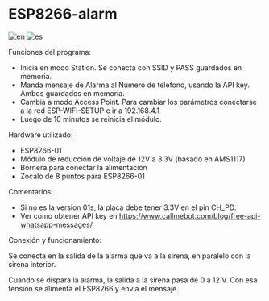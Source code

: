 # ESP8266-alarm

[![en](https://img.shields.io/badge/lang-en-red.svg)](https://github.com/esteban-at/ESP8266-alarm/blob/master/README.md)
[![es](https://img.shields.io/badge/lang-es-blue.svg)](https://github.com/esteban-at/ESP8266-alarm/blob/master/README.es.md)

Funciones del programa:
+ Inicia en modo Station. Se conecta con SSID y PASS guardados en memoria.
+ Manda mensaje de Alarma al Número de telefono, usando la API key. Ambos guardados en memoria.
+ Cambia a modo Access Point. Para cambiar los parámetros conectarse a la red ESP-WIFI-SETUP e ir a 192.168.4.1
+ Luego de 10 minutos se reinicia el módulo.

Hardware utilizado:
+ ESP8266-01 
+ Módulo de reducción de voltaje de 12V a 3.3V (basado en AMS1117)
+ Bornera para conectar la alimentación
+ Zocalo de 8 puntos para ESP8266-01

Comentarios: 
+ Si no es la version 01s, la placa debe tener 3.3V en el pin CH_PD.
+ Ver como obtener API key en https://www.callmebot.com/blog/free-api-whatsapp-messages/

Conexión y funcionamiento:

Se conecta en la salida de la alarma que va a la sirena, en paralelo con la sirena interior.

Cuando se dispara la alarma, la salida a la sirena pasa de 0 a 12 V. Con esa tensión se alimenta el ESP8266 y envía el mensaje.